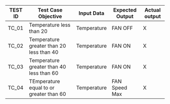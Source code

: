 
| TEST ID | Test Case Objective | Input Data  | Expected Output |Actual output| 
| ----- | ----- | ------- | ------- | ------ | 
|TC_01| Temperature less than 20| Temperature | FAN OFF | X |
|TC_02| Temperature greater than 20 less than 40 | Temperature | FAN ON | X |
|TC_03| Temperature greater than 40 less than 60 | Temperature |FAN ON | X |
|TC_04| TEmperature equal to or greater than 60 | Temperature | FAN Speed Max | X |
